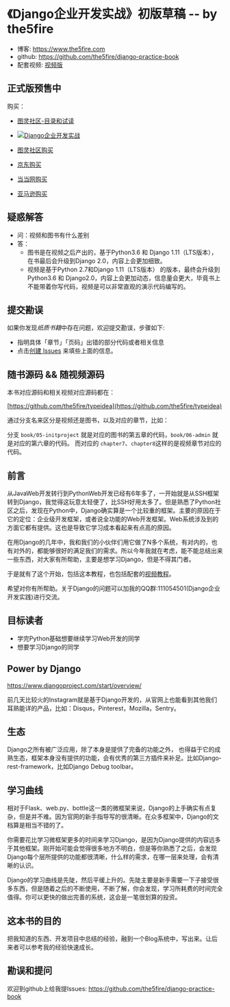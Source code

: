 # 《Django企业开发实战》初版草稿 -- by the5fire

* 博客: https://www.the5fire.com  
* github: https://github.com/the5fire/django-practice-book
* 配套视频: [视频版](course.md)

## 正式版预售中
购买：

* [图灵社区-目录和试读](http://www.ituring.com.cn/book/2663)

* [![Django企业开发实战](http://file.ituring.com.cn/SmallCover/19014dfb7e0e331be8db)](https://book.douban.com/subject/30434690/)

* [图灵社区购买](http://www.ituring.com.cn/book/2663)
* [京东购买](https://item.jd.com/12537842.html)
* [当当网购买](http://product.dangdang.com/26509799.html)
* [亚马逊购买](https://www.amazon.cn/dp/B07N3PVGZK/ref=sr_1_1?ie=UTF8&qid=1550195346&sr=8-1&keywords=Django%E4%BC%81%E4%B8%9A%E5%BC%80%E5%8F%91)

## 疑惑解答

* 问：视频和图书有什么差别
* 答：
    * 图书是在视频之后产出的，基于Python3.6 和 Django 1.11（LTS版本），在书最后会升级到Django 2.0，内容上会更加细致。
    * 视频是基于Python 2.7和Django 1.11（LTS版本） 的版本，最终会升级到 Python3.6 和 Django2.0，内容上会更加动态，信息量会更大，毕竟书上不能带着你写代码，视频是可以非常直观的演示代码编写的。

## 提交勘误

如果你发现*纸质书籍*中存在问题，欢迎提交勘误，步骤如下:
* 指明具体「章节」「页码」出错的部分代码或者相关信息
* 点击[创建 Issues](https://github.com/the5fire/django-practice-book/issues/new) 来填些上面的信息。

## 随书源码 && 随视频源码

本书对应源码和相关视频对应源码都在：

[https://github.com/the5fire/typeidea](https://github.com/the5fire/typeidea)

通过分支名来区分是视频还是图书，以及对应的章节，比如：

分支 ``book/05-initproject`` 就是对应的图书的第五章的代码，``book/06-admin`` 就是对应的第六章的代码。
而对应的 ``chapter7``、``chapter8``这样的是视频章节对应的代码。


## 前言

从JavaWeb开发转行到PythonWeb开发已经有6年多了，一开始就是从SSH框架转到Django，我觉得这玩意太轻便了，比SSH好用太多了。但是熟悉了Python社区之后，发现在Python中，Django确实算是一个比较重的框架。主要的原因在于它的定位：企业级开发框架，或者说全功能的Web开发框架。Web系统涉及到的方面它都有提供。这也是导致它学习成本看起来有点高的原因。

在用Django的几年中，我和我们的小伙伴们用它做了N多个系统，有对内的，也有对外的，都能够很好的满足我们的需求。所以今年我就在考虑，能不能总结出来一些东西，对大家有所帮助，主要是想学习Django，但是不得其门者。

于是就有了这个开始，包括这本教程，也包括配套的[视频教程](course.md)。

希望对你有所帮助。关于Django的问题可以加我的QQ群:111054501(Django企业开发实践)进行交流。


## 目标读者

* 学完Python基础想要继续学习Web开发的同学
* 想要学习Django的同学


## Power by Django

https://www.djangoproject.com/start/overview/

前几天比较火的Instagram就是基于Django开发的，从官网上也能看到其他我们耳熟能详的产品，比如：Disqus，Pinterest，Mozilla，Sentry。


## 生态

Django之所有被广泛应用，除了本身是提供了完备的功能之外， 也得益于它的成熟生态，框架本身没有提供的功能，会有优秀的第三方插件来补足。比如Django-rest-framework，比如Django Debug toolbar。


## 学习曲线

相对于Flask、web.py、bottle这一类的微框架来说，Django的上手确实有点复杂，但是并不难。因为官网的新手指导写的很清晰。在众多框架中，Django的文档算是相当不错的了。

你需要花比学习微框架更多的时间来学习Django，是因为Django提供的内容远多于其他框架。刚开始可能会觉得很多地方不明白，但是等你熟悉了之后，会发现Django每个层所提供的功能都很清晰，什么样的需求，在哪一层来处理，会有清晰的认识。

Django的学习曲线是先陡，然后平缓上升的。先陡主要是新手需要一下子接受很多东西，但是随着之后的不断使用，不断了解，你会发现，学习所耗费的时间完全值得。你可以更快的做出完善的系统，这会是一笔很划算的投资。


## 这本书的目的

把我知道的东西、开发项目中总结的经验，融到一个Blog系统中，写出来。让后来者可以参考我的经验快速成长。


## 勘误和提问

欢迎到github上给我提Issues: https://github.com/the5fire/django-practice-book
